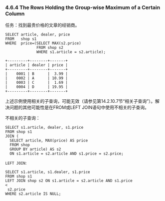 ### 4.6.4 The Rows Holding the Group-wise Maximum of a Certain Column

任务：找到最贵价格的文章的经销商。

```
SELECT article, dealer, price
FROM   shop s1
WHERE  price=(SELECT MAX(s2.price)
              FROM shop s2
              WHERE s1.article = s2.article);

+---------+--------+-------+
| article | dealer | price |
+---------+--------+-------+
|    0001 | B      |  3.99 |
|    0002 | A      | 10.99 |
|    0003 | C      |  1.69 |
|    0004 | D      | 19.95 |
+---------+--------+-------+
```

上述示例使用相关的子查询，可能无效（请参见第14.2.10.7节“相关子查询”）。解决问题的其他可能性是在FROM或LEFT JOIN语句中使用不相关的子查询。

不相关的子查询：

```
SELECT s1.article, dealer, s1.price
FROM shop s1
JOIN (
  SELECT article, MAX(price) AS price
  FROM shop
  GROUP BY article) AS s2
  ON s1.article = s2.article AND s1.price = s2.price;
```

`LEFT JOIN`:

```
SELECT s1.article, s1.dealer, s1.price
FROM shop s1
LEFT JOIN shop s2 ON s1.article = s2.article AND s1.price 
<
 s2.price
WHERE s2.article IS NULL;
```



